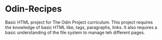 # Odin-Recipes
Basic HTML project for The Odin Project curriculum.
This project requires the knowledge of basic HTML like, tags, paragraphs, links.
It also requires a basic understanding of the file system to manage teh different pages.